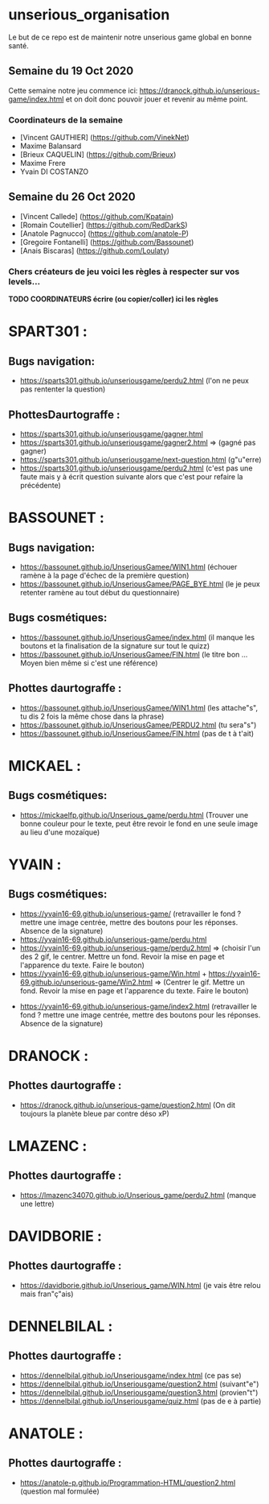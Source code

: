 # unserious_organisation

Le but de ce repo est de maintenir notre unserious game global en bonne santé.

## Semaine du 19 Oct 2020
Cette semaine notre jeu commence ici: https://dranock.github.io/unserious-game/index.html et on doit donc pouvoir jouer et revenir au même point.

### Coordinateurs de la semaine

* [Vincent GAUTHIER] (https://github.com/VinekNet)
* Maxime Balansard
* [Brieux CAQUELIN] (https://github.com/Brieux)
* Maxime Frere
* Yvain 	DI COSTANZO

## Semaine du 26 Oct 2020

* [Vincent Callede] (https://github.com/Kpatain)
* [Romain Coutellier] (https://github.com/RedDarkS)
* [Anatole Pagnucco] (https://github.com/anatole-P)
* [Gregoire Fontanelli] (https://github.com/Bassounet)
* [Anais Biscaras] (https://github.com/Loulaty)

### Chers créateurs de jeu voici les règles à respecter sur vos levels...

**TODO COORDINATEURS écrire (ou copier/coller) ici les règles**

# SPART301 : 
## Bugs navigation:
* https://sparts301.github.io/unseriousgame/perdu2.html (l'on ne peux pas rententer la question)
## PhottesDaurtograffe :
* https://sparts301.github.io/unseriousgame/gagner.html 
* https://sparts301.github.io/unseriousgame/gagner2.html => (gagné pas gagner)
* https://sparts301.github.io/unseriousgame/next-question.html (g"u"erre)
* https://sparts301.github.io/unseriousgame/perdu2.html (c'est pas une faute mais y à écrit question suivante alors que c'est pour refaire la précédente)

# BASSOUNET : 
## Bugs navigation:
* https://bassounet.github.io/UnseriousGamee/WIN1.html (échouer ramène à la page d'échec de la première question)
* https://bassounet.github.io/UnseriousGamee/PAGE_BYE.html (le je peux retenter ramène au tout début du questionnaire)
## Bugs cosmétiques:
* https://bassounet.github.io/UnseriousGamee/index.html (il manque les boutons et la finalisation de la signature sur tout le quizz)
* https://bassounet.github.io/UnseriousGamee/FIN.html (le titre bon ... Moyen bien même si c'est une référence)
## Phottes daurtograffe :
* https://bassounet.github.io/UnseriousGamee/WIN1.html (les attache"s", tu dis 2 fois la même chose dans la phrase)
* https://bassounet.github.io/UnseriousGamee/PERDU2.html (tu sera"s")
* https://bassounet.github.io/UnseriousGamee/FIN.html (pas de t à t'ait)

# MICKAEL :
## Bugs cosmétiques:
* https://mickaelfp.github.io/Unserious_game/perdu.html (Trouver une bonne couleur pour le texte, peut être revoir le fond en une seule image au lieu d'une mozaïque)

# YVAIN :
## Bugs cosmétiques:
* https://yvain16-69.github.io/unserious-game/ (retravailler le fond ? mettre une image centrée, mettre des boutons pour les réponses. Absence de la signature)
* https://yvain16-69.github.io/unserious-game/perdu.html
* https://yvain16-69.github.io/unserious-game/perdu2.html => (choisir l'un des 2 gif, le centrer. Mettre un fond. Revoir la mise en page et l'apparence du texte. Faire le bouton)
* https://yvain16-69.github.io/unserious-game/Win.html
  +
  https://yvain16-69.github.io/unserious-game/Win2.html
  => (Centrer le gif. Mettre un fond. Revoir la mise en page et l'apparence du texte. Faire le bouton)
- https://yvain16-69.github.io/unserious-game/index2.html (retravailler le fond ? mettre une image centrée, mettre des boutons pour les réponses. Absence de la signature)

# DRANOCK :
## Phottes daurtograffe :
- https://dranock.github.io/unserious-game/question2.html (On dit toujours la planète bleue par contre déso xP)

# LMAZENC :
## Phottes daurtograffe :
  - https://lmazenc34070.github.io/Unserious_game/perdu2.html (manque une lettre)

# DAVIDBORIE :
## Phottes daurtograffe :
  - https://davidborie.github.io/Unserious_game/WIN.html (je vais être relou mais fran"ç"ais)
  
# DENNELBILAL :
## Phottes daurtograffe :
- https://dennelbilal.github.io/Unseriousgame/index.html (ce pas se)
- https://dennelbilal.github.io/Unseriousgame/question2.html (suivant"e")
- https://dennelbilal.github.io/Unseriousgame/question3.html (provien"t")
- https://dennelbilal.github.io/Unseriousgame/quiz.html (pas de e à partie)

# ANATOLE :
## Phottes daurtograffe :
- https://anatole-p.github.io/Programmation-HTML/question2.html (question mal formulée)
